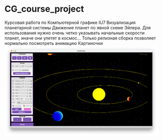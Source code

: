 # CG_course_project
Курсовая работа по Компьютерной графике IU7
Визуализация планетарной системы
Движение планет по явной схеме Эйлера. Для использования нужно очень четко указывать начальные скорости планет, иначе они улетят в космос...
Только релизная сборка позволяет нормально посмотреть анимацию
Картиночки
![картиночка 1](docs/inc/PO_1.png)
